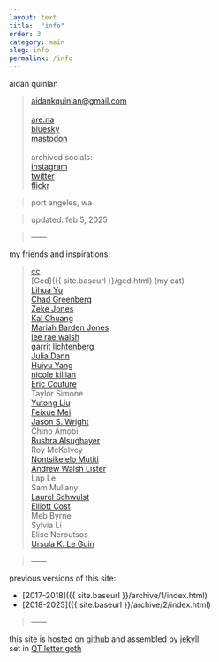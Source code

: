 ```yaml
---
layout: text
title:  "info"
order: 3
category: main
slug: info
permalink: /info
---
```


aidan quinlan

> aidankquinlan@gmail.com\
> \
> [are.na](https://www.are.na/aidan-quinlan)\
> [bluesky](https://bsky.app/profile/goodpileus.bsky.social)\
> [mastodon](https://mastodon.social/@goodpileus)\
> \
> archived socials:\
> [instagram](https://www.instagram.com/goodpileus/)\
> [twitter](https://x.com/goodpileus)\
> [flickr](https://www.flickr.com/photos/jollyoldaidan/)

> port angeles, wa

> updated: feb 5, 2025

> &mdash;&mdash;

<span id="friends"></span>my friends and inspirations:

> [cc](https://cevahirozdogan.net/)\
> [Ged]({{ site.baseurl }}/ged.html) (my cat)\
> [Lihua Yu](http://imageservice.org/)\
> [Chad Greenberg](https://chadgreenberg.net/)\
> [Zeke Jones](https://zekejones.cargo.site/)\
> [Kai Chuang](https://tsng-khai.com/index.html)\
> [Mariah Barden Jones](http://firstknives.club/)\
> [lee rae walsh](https://leeraewalsh.com/)\
> [garrit lichtenberg](https://garrit.net/)\
> [Julia Dann](https://www.juliadann.com/)\
> [Huiyu Yang](https://huiyuu.net/)\
> [nicole killian](http://nylondip.com/)\
> [Eric Couture](https://ecouture.net/)\
> Taylor Simone\
> [Yutong Liu](http://yutongs-portfolio.webflow.io/)\
> [Feixue Mei](https://feixuemei.info/index.html)\
> [Jason S. Wright](http://www.jswrightstudio.net/)\
> Chino Amobi\
> [Bushra Alsughayer](https://bushrasghyr.myportfolio.com/)\
> Roy McKelvey\
> [Nontsikelelo Mutiti](http://nontsikelelomutiti.com/)\
> [Andrew Walsh Lister](https://andrew-lister.info/)\
> Lap Le\
> Sam Mullany\
> [Laurel Schwulst](https://www.laurel.world/)\
> [Elliott Cost](https://elliott.computer/)\
> Meb Byrne\
> Sylvia Li\
> Elise Neroutsos\
> [Ursula K. Le Guin](https://web.archive.org/web/20180105043737/http://www.ursulakleguin.com/)

> &mdash;&mdash;

previous versions of this site:
- [2017-2018]({{ site.baseurl }}/archive/1/index.html)
- [2018-2023]({{ site.baseurl }}/archive/2/index.html)

> &mdash;&mdash;

this site is hosted on [github](https://github.com/) and assembled by [jekyll](https://jekyllrb.com/)\
set in [QT letter goth](https://tug.org/FontCatalogue/qtlettergoth/)